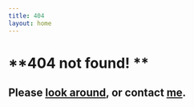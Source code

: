 ```yaml
---
title: 404
layout: home
---
```


# **404 not found! ** 


## **Please [look around](/), or contact [me](mailto:sclyeah@gmail.com "Chunlin's Gmail").**

